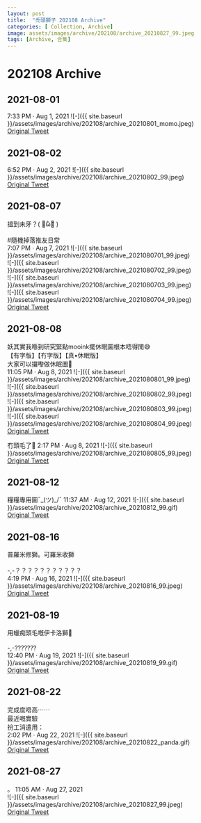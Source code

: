 ```yaml
---
layout: post
title:  "禿頭獅子 202108 Archive"
categories: [ Collection, Archive]
image: assets/images/archive/202108/archive_20210827_99.jpeg
tags: [Archive, 合集]
---
```

# 202108 Archive

## 2021-08-01
7:33 PM · Aug 1, 2021
![-]({{ site.baseurl }}/assets/images/archive/202108/archive_20210801_momo.jpeg)<br>
<a href="https://twitter.com/windfufu/status/1421796306696105985">Original Tweet</a><br>

## 2021-08-02
6:52 PM · Aug 2, 2021
![-]({{ site.baseurl }}/assets/images/archive/202108/archive_20210802_99.jpeg)<br>
<a href="https://twitter.com/Kyutori1/status/1422148290720583684">Original Tweet</a><br>

## 2021-08-07
搵到未牙？( ･᷄ὢ･᷅ )<br>
<br>
#隨機掉落推友日常<br>7:07 PM · Aug 7, 2021
![-]({{ site.baseurl }}/assets/images/archive/202108/archive_2021080701_99.jpeg)<br>
![-]({{ site.baseurl }}/assets/images/archive/202108/archive_2021080702_99.jpeg)<br>
![-]({{ site.baseurl }}/assets/images/archive/202108/archive_2021080703_99.jpeg)<br>
![-]({{ site.baseurl }}/assets/images/archive/202108/archive_2021080704_99.jpeg)<br>
<a href="https://twitter.com/Kyutori1/status/1423963909573144582">Original Tweet</a><br>


## 2021-08-08
妖其實我喺到研究緊點mooink擺休眠圖根本唔得閒😅<br>
【有字版】【冇字版】【真•休眠版】<br>
大家可以攞嚟做休眠圖🥺<br>11:05 PM · Aug 8, 2021
![-]({{ site.baseurl }}/assets/images/archive/202108/archive_2021080801_99.jpeg)<br>
![-]({{ site.baseurl }}/assets/images/archive/202108/archive_2021080802_99.jpeg)<br>
![-]({{ site.baseurl }}/assets/images/archive/202108/archive_2021080803_99.jpeg)<br>
![-]({{ site.baseurl }}/assets/images/archive/202108/archive_2021080804_99.jpeg)<br>
<a href="https://twitter.com/Kyutori1/status/1424386188589244416">Original Tweet</a><br>

冇頭毛了🥲 2:17 PM · Aug 8, 2021
![-]({{ site.baseurl }}/assets/images/archive/202108/archive_2021080805_99.jpeg)<br>
<a href="https://twitter.com/Kyutori1/status/1424253437173133313">Original Tweet</a><br>

## 2021-08-12
糧糧專用圖¯\_(ツ)_/¯ 11:37 AM · Aug 12, 2021
![-]({{ site.baseurl }}/assets/images/archive/202108/archive_20210812_99.gif)<br>
<a href="https://twitter.com/Kyutori1/status/1425662631868653573">Original Tweet</a><br>

## 2021-08-16
普羅米修獅。可羅米收獅<br>
<br>
-,-？？？？？？？？？？？<br>4:19 PM · Aug 16, 2021
![-]({{ site.baseurl }}/assets/images/archive/202108/archive_20210816_99.jpeg)<br>
<a href="https://twitter.com/Kyutori1/status/1427183192813936642">Original Tweet</a><br>


## 2021-08-19
用蠟痴頭毛嘅伊卡洛獅🥲<br>
<br>
-,-???????<br>12:40 PM · Aug 19, 2021
![-]({{ site.baseurl }}/assets/images/archive/202108/archive_20210819_99.gif)<br>
<a href="https://twitter.com/Kyutori1/status/1428215351544713216">Original Tweet</a><br>

## 2021-08-22
完成度唔高⋯⋯<br>
最近嘅實驗<br>
扮工消遣用：<br>2:02 PM · Aug 22, 2021
![-]({{ site.baseurl }}/assets/images/archive/202108/archive_20210822_panda.gif)<br>
<a href="https://twitter.com/pandainclearink/status/1429323138802720769">Original Tweet</a><br>


## 2021-08-27
。 11:05 AM · Aug 27, 2021 <br>
![-]({{ site.baseurl }}/assets/images/archive/202108/archive_20210827_99.jpeg)<br>
<a href="https://twitter.com/Kyutori1/status/1431090376681553920">Original Tweet</a><br>
